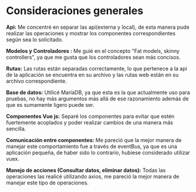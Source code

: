 # Consideraciones generales
**Api:** Me concentré en separar las api(externa y local), de esta manera pude realizar las operaciones y mostrar los componentes correspondientes según sea lo solicitado.

**Modelos y Controladores :** Me guié en el concepto "Fat models, skinny controllers", ya que me gusta que los controladores sean más concisos.

**Rutas:** Las rutas están separadas correctamente, lo que pertenece a la api de la aplicación se encuentra en su archivo y las rutas web están en su archivo correspondiente.

**Base de datos:** Utilicé MariaDB, ya que esta es la que actualmente uso para pruebas, no hay más argumentos más allá de ese razonamiento además de que es sumamente ligero puede ser. 

**Componentes Vue js:** Separé los componentes para evitar que estén fuertemente acoplados y poder realizar cambios de una manera más sencilla.

**Comunicación entre componentes:** Me pareció que la mejor manera de manejar este comportamiento fue a través de eventBus, ya que es una aplicación pequeña, de haber sido lo contrario, hubiese considerado utilizar vuex. 

**Manejo de acciones (Consultar datos, eliminar datos):** Todas las operaciones las realicé utilizando axios, me pareció la mejor manera de manejar este tipo de operaciones.